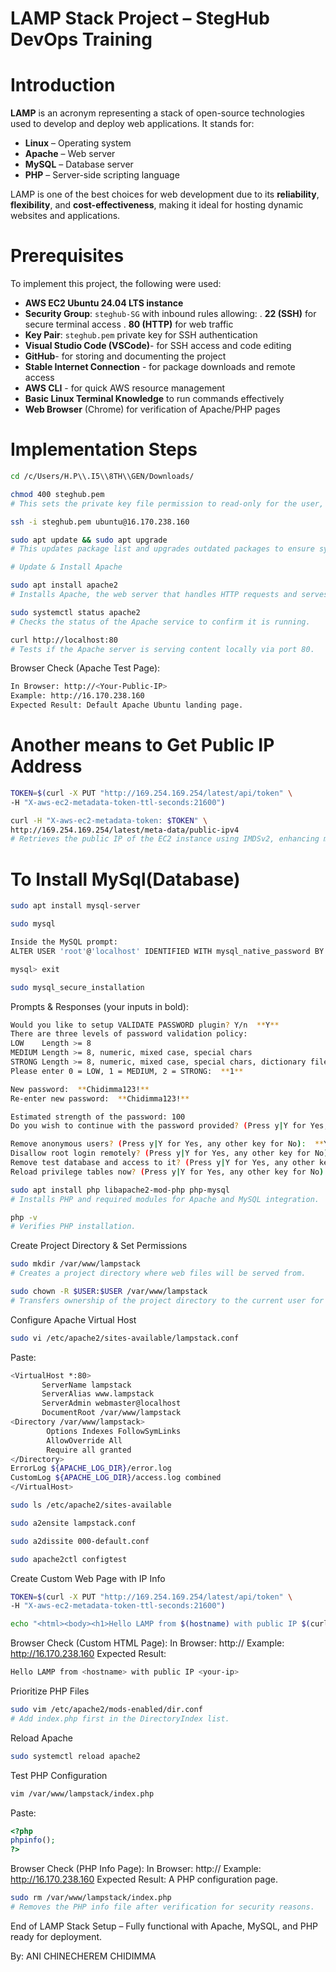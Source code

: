 # LAMP Stack Project – StegHub DevOps Training

# Introduction

**LAMP** is an acronym representing a stack of open-source technologies used to develop and deploy web applications. It stands for:

- **Linux** – Operating system
- **Apache** – Web server
- **MySQL** – Database server
- **PHP** – Server-side scripting language

LAMP is one of the best choices for web development due to its **reliability**, **flexibility**, and **cost-effectiveness**, making it ideal for hosting dynamic websites and applications.


# Prerequisites

To implement this project, the following were used:

- **AWS EC2 Ubuntu 24.04 LTS instance**
- **Security Group**: `steghub-SG` with inbound rules allowing:
  . **22 (SSH)** for secure terminal access
  . **80 (HTTP)** for web traffic
- **Key Pair**: `steghub.pem` private key for SSH authentication
- **Visual Studio Code (VSCode)**- for SSH access and code editing
- **GitHub**- for storing and documenting the project
- **Stable Internet Connection** - for package downloads and remote access
- **AWS CLI** - for quick AWS resource management
- **Basic Linux Terminal Knowledge** to run commands effectively
- **Web Browser** (Chrome) for verification of Apache/PHP pages

# Implementation Steps

```bash
cd /c/Users/H.P\\.I5\\8TH\\GEN/Downloads/

chmod 400 steghub.pem
# This sets the private key file permission to read-only for the user, preventing unauthorized access.

ssh -i steghub.pem ubuntu@16.170.238.160

sudo apt update && sudo apt upgrade
# This updates package list and upgrades outdated packages to ensure system stability and security.

# Update & Install Apache

sudo apt install apache2
# Installs Apache, the web server that handles HTTP requests and serves web pages.

sudo systemctl status apache2
# Checks the status of the Apache service to confirm it is running.

curl http://localhost:80
# Tests if the Apache server is serving content locally via port 80.
```

Browser Check (Apache Test Page):
```bash
In Browser: http://<Your-Public-IP>
Example: http://16.170.238.160
Expected Result: Default Apache Ubuntu landing page.
```
# Another means to Get Public IP Address
```bash
TOKEN=$(curl -X PUT "http://169.254.169.254/latest/api/token" \
-H "X-aws-ec2-metadata-token-ttl-seconds:21600")

curl -H "X-aws-ec2-metadata-token: $TOKEN" \
http://169.254.169.254/latest/meta-data/public-ipv4
# Retrieves the public IP of the EC2 instance using IMDSv2, enhancing metadata access security.
```
# To Install MySql(Database)
```bash
sudo apt install mysql-server

sudo mysql

Inside the MySQL prompt:
ALTER USER 'root'@'localhost' IDENTIFIED WITH mysql_native_password BY 'Password.1';

mysql> exit

sudo mysql_secure_installation
```
Prompts & Responses (your inputs in bold):
```bash
Would you like to setup VALIDATE PASSWORD plugin? Y/n  **Y**
There are three levels of password validation policy:
LOW    Length >= 8
MEDIUM Length >= 8, numeric, mixed case, special chars
STRONG Length >= 8, numeric, mixed case, special chars, dictionary file
Please enter 0 = LOW, 1 = MEDIUM, 2 = STRONG:  **1**

New password:  **Chidimma123!**
Re-enter new password:  **Chidimma123!**

Estimated strength of the password: 100 
Do you wish to continue with the password provided? (Press y|Y for Yes, any other key for No):  **Y**

Remove anonymous users? (Press y|Y for Yes, any other key for No):  **Y**
Disallow root login remotely? (Press y|Y for Yes, any other key for No):  **Y**
Remove test database and access to it? (Press y|Y for Yes, any other key for No):  **Y**
Reload privilege tables now? (Press y|Y for Yes, any other key for No):  **Y**
```

```bash
sudo apt install php libapache2-mod-php php-mysql
# Installs PHP and required modules for Apache and MySQL integration.

php -v
# Verifies PHP installation.
```
Create Project Directory & Set Permissions
```bash
sudo mkdir /var/www/lampstack
# Creates a project directory where web files will be served from.

sudo chown -R $USER:$USER /var/www/lampstack
# Transfers ownership of the project directory to the current user for easier management.
```
Configure Apache Virtual Host
```bash
sudo vi /etc/apache2/sites-available/lampstack.conf
```
Paste:
```bash
<VirtualHost *:80>
       ServerName lampstack
       ServerAlias www.lampstack
       ServerAdmin webmaster@localhost
       DocumentRoot /var/www/lampstack
<Directory /var/www/lampstack>
        Options Indexes FollowSymLinks
        AllowOverride All
        Require all granted
</Directory>
ErrorLog ${APACHE_LOG_DIR}/error.log
CustomLog ${APACHE_LOG_DIR}/access.log combined
</VirtualHost>

sudo ls /etc/apache2/sites-available

sudo a2ensite lampstack.conf

sudo a2dissite 000-default.conf

sudo apache2ctl configtest
```
Create Custom Web Page with IP Info
```bash
TOKEN=$(curl -X PUT "http://169.254.169.254/latest/api/token" \
-H "X-aws-ec2-metadata-token-ttl-seconds:21600")

echo "<html><body><h1>Hello LAMP from $(hostname) with public IP $(curl -s http://169.254.169.254/latest/meta-data/public-ipv4)</h1></body></html>" | sudo tee /var/www/lampstack/index.html
```
Browser Check (Custom HTML Page):
In Browser: http://<Your-Public-IP>
Example: http://16.170.238.160
Expected Result:
```bash
Hello LAMP from <hostname> with public IP <your-ip>
```
Prioritize PHP Files
```bash
sudo vim /etc/apache2/mods-enabled/dir.conf
# Add index.php first in the DirectoryIndex list.
```
 Reload Apache
 ```bash
 sudo systemctl reload apache2
```
Test PHP Configuration
```bash
vim /var/www/lampstack/index.php
```
Paste:
```php
<?php
phpinfo();
?>
```
 Browser Check (PHP Info Page):
In Browser: http://<Your-Public-IP>
Example: http://16.170.238.160
Expected Result: A PHP configuration page.

```bash
sudo rm /var/www/lampstack/index.php
# Removes the PHP info file after verification for security reasons.
```

End of LAMP Stack Setup – Fully functional with Apache, MySQL, and PHP ready for deployment.

By: ANI CHINECHEREM CHIDIMMA

